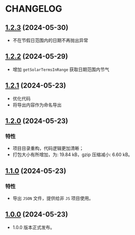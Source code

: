 # CHANGELOG

## [1.2.3](https://github.com/vsme/chinese-days) (2024-05-30)

- 不在节假日范围内的日期不再抛出异常

## [1.2.2](https://github.com/vsme/chinese-days) (2024-05-29)

- 增加 `getSolarTermsInRange` 获取日期范围内节气

## [1.2.1](https://github.com/vsme/chinese-days) (2024-05-23)

- 优化代码
- 将导出内容作为命名导出

## [1.2.0](https://github.com/vsme/chinese-days) (2024-05-23)

### 特性

- 项目目录重构，代码逻辑更加清晰；
- 打包大小有所增加，为: 19.84 kB，gzip 压缩减小: 6.60 kB。

## [1.1.0](https://github.com/vsme/chinese-days) (2024-05-23)

### 特性

- 导出 `JSON` 文件，提供给非 `JS` 项目使用。

## [1.0.0](https://github.com/vsme/chinese-days) (2024-05-23)

- 1.0.0 版本正式发布。